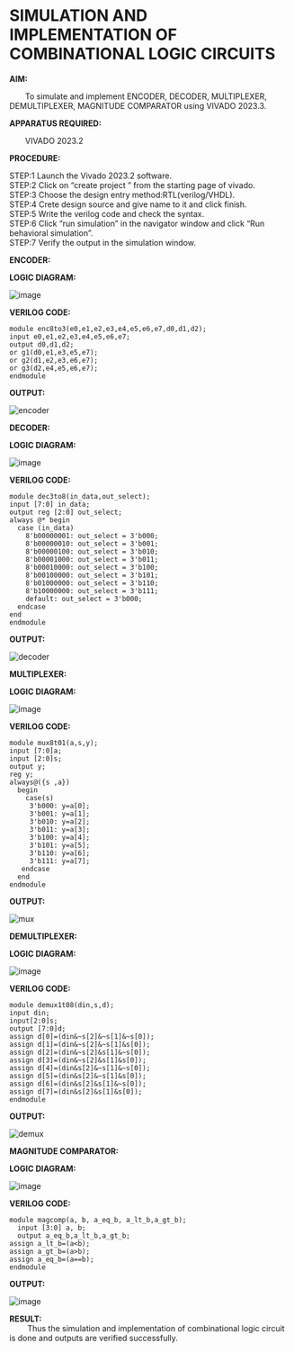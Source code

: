 # SIMULATION AND IMPLEMENTATION OF COMBINATIONAL LOGIC CIRCUITS

**AIM:**<br>

&emsp;&emsp;To simulate and implement ENCODER, DECODER, MULTIPLEXER, DEMULTIPLEXER, MAGNITUDE COMPARATOR using VIVADO 2023.3.<br>

**APPARATUS REQUIRED:**<br>

&emsp;&emsp;VIVADO 2023.2<br>

**PROCEDURE:**<br>

 STEP:1 Launch the Vivado 2023.2 software.<br>
 STEP:2 Click on “create project ” from the starting page of vivado.<br>
 STEP:3 Choose the design entry method:RTL(verilog/VHDL).<br>
 STEP:4 Crete design source and give name to it and click finish.<br>
 STEP:5 Write the verilog code and check the syntax.<br>
 STEP:6 Click “run simulation” in the navigator window and click “Run behavioral simulation”.<br>
 STEP:7 Verify the output in the simulation window.<br>

**ENCODER:**

**LOGIC DIAGRAM:**

![image](https://github.com/navaneethans/VLSI-LAB-EXP-2/assets/6987778/3cd1f95e-7531-4cad-9154-fdd397ac439e)

**VERILOG CODE:**

```
module enc8to3(e0,e1,e2,e3,e4,e5,e6,e7,d0,d1,d2);
input e0,e1,e2,e3,e4,e5,e6,e7;
output d0,d1,d2;
or g1(d0,e1,e3,e5,e7);
or g2(d1,e2,e3,e6,e7);
or g3(d2,e4,e5,e6,e7);
endmodule
```

**OUTPUT:**

![encoder](https://github.com/rupeshjb/VLSI-LAB-EXP-2/assets/119603360/05a0f646-cc08-46b0-b7a6-b22362007a26)


**DECODER:**

**LOGIC DIAGRAM:**

![image](https://github.com/navaneethans/VLSI-LAB-EXP-2/assets/6987778/45a5e6cf-bbe0-4fd5-ac84-e5ad4477483b)

**VERILOG CODE:**

```
module dec3to8(in_data,out_select);
input [7:0] in_data;
output reg [2:0] out_select;
always @* begin
  case (in_data)
    8'b00000001: out_select = 3'b000; 
    8'b00000010: out_select = 3'b001; 
    8'b00000100: out_select = 3'b010; 
    8'b00001000: out_select = 3'b011; 
    8'b00010000: out_select = 3'b100; 
    8'b00100000: out_select = 3'b101; 
    8'b01000000: out_select = 3'b110; 
    8'b10000000: out_select = 3'b111; 
    default: out_select = 3'b000; 
  endcase
end
endmodule
```

**OUTPUT:**

![decoder](https://github.com/rupeshjb/VLSI-LAB-EXP-2/assets/119603360/c9512cb8-404a-49fb-a078-6b5cf2dd60f6)

**MULTIPLEXER:**

**LOGIC DIAGRAM:**

![image](https://github.com/navaneethans/VLSI-LAB-EXP-2/assets/6987778/427f75b2-8e67-44b9-ac45-a66651787436)

**VERILOG CODE:**

```
module mux8t01(a,s,y);
input [7:0]a;
input [2:0]s;
output y;
reg y;
always@({s ,a})
  begin
    case(s)
     3'b000: y=a[0];
     3'b001: y=a[1];
     3'b010: y=a[2];
     3'b011: y=a[3];
     3'b100: y=a[4];
     3'b101: y=a[5];
     3'b110: y=a[6];
     3'b111: y=a[7];
   endcase
  end
endmodule
```

**OUTPUT:**

![mux](https://github.com/rupeshjb/VLSI-LAB-EXP-2/assets/119603360/35a65651-bfaa-4acb-87c6-39e8e0ac38b0)


**DEMULTIPLEXER:**

**LOGIC DIAGRAM:**

![image](https://github.com/navaneethans/VLSI-LAB-EXP-2/assets/6987778/1c45a7fc-08ac-4f76-87f2-c084e7150557)

**VERILOG CODE:**

```
module demux1t08(din,s,d);
input din;
input[2:0]s;
output [7:0]d;
assign d[0]=(din&~s[2]&~s[1]&~s[0]);
assign d[1]=(din&~s[2]&~s[1]&s[0]);
assign d[2]=(din&~s[2]&s[1]&~s[0]);
assign d[3]=(din&~s[2]&s[1]&s[0]);
assign d[4]=(din&s[2]&~s[1]&~s[0]);
assign d[5]=(din&s[2]&~s[1]&s[0]);
assign d[6]=(din&s[2]&s[1]&~s[0]);
assign d[7]=(din&s[2]&s[1]&s[0]);
endmodule
```

**OUTPUT:**

![demux](https://github.com/rupeshjb/VLSI-LAB-EXP-2/assets/119603360/04f0fcd5-d9ae-4684-9556-9fd8b711cfed)

**MAGNITUDE COMPARATOR:**

**LOGIC DIAGRAM:**

![image](https://github.com/navaneethans/VLSI-LAB-EXP-2/assets/6987778/b2fe7a05-6bf7-4dcb-8f5d-28abbf7ea8c2)

**VERILOG CODE:**

```
module magcomp(a, b, a_eq_b, a_lt_b,a_gt_b);
  input [3:0] a, b;
  output a_eq_b,a_lt_b,a_gt_b;
assign a_lt_b=(a<b);
assign a_gt_b=(a>b);
assign a_eq_b=(a==b);
endmodule
```

**OUTPUT:**

   ![image](https://github.com/SwarnaMallikaPL/VLSI-LAB-EXP-2/assets/160829667/3670a201-865c-49d0-842c-3a9c12143b07)

**RESULT:**<br>
&emsp;&emsp; Thus the simulation and implementation of combinational logic circuit is done and outputs are verified successfully.
